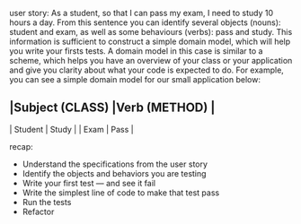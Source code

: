 user story:
As a student, so that I can pass my exam, I need to study 10 hours a day.
From this sentence you can identify several objects (nouns): student and exam, as well as some behaviours (verbs): pass and study. This information is sufficient to construct a simple domain model, which will help you write your firsts tests.
A domain model in this case is similar to a scheme, which helps you have an overview of your class or your application and give you clarity about what your code is expected to do.
For example, you can see a simple domain model for our small application below:

|Subject (CLASS) |Verb (METHOD) |
---------------------------------
|    Student     |    Study     |
|     Exam       |    Pass      |

recap:
 - Understand the specifications from the user story
 - Identify the objects and behaviors you are testing
 - Write your first test — and see it fail
 - Write the simplest line of code to make that test pass
 - Run the tests
 - Refactor
